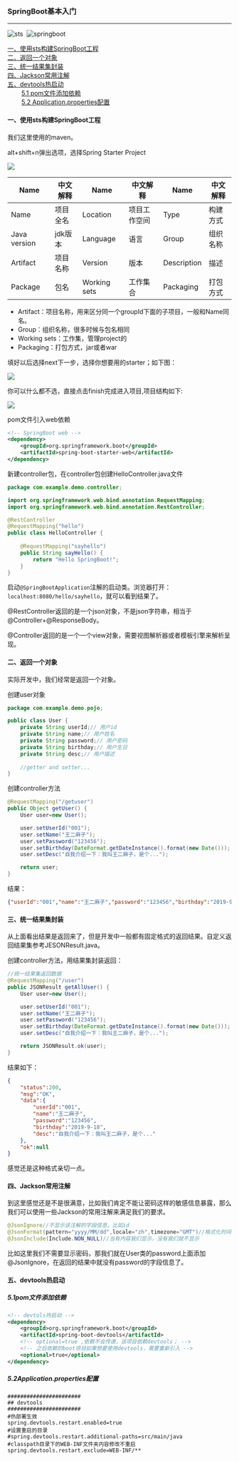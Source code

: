 ### SpringBoot基本入门

----
![sts](https://img.shields.io/static/v1?label=STS&message=4.3.2.RELEASE&color=brightgreen)&nbsp;&nbsp;![springboot](https://img.shields.io/static/v1?label=springboot&message=2.1.8.RELEASE&color=brightgreen)&nbsp;&nbsp;


<nav>
    <a href="#一使用sts构建SpringBoot工程">一、使用sts构建SpringBoot工程</a><br/>
    <a href="#二返回一个对象">二、返回一个对象</a><br/>
    <a href="#三统一结果集封装">三、统一结果集封装</a><br/>
    <a href="#四Jackson常用注解">四、Jackson常用注解</a><br/>
    <a href="#五devtools热启动">五、devtools热启动</a><br/>
    &nbsp;&nbsp;&nbsp;&nbsp;&nbsp;&nbsp;&nbsp;&nbsp;<a href="#5.1pom文件添加依赖">5.1 pom文件添加依赖</a><br/>
    &nbsp;&nbsp;&nbsp;&nbsp;&nbsp;&nbsp;&nbsp;&nbsp;<a href="#5.2Application.properties配置">5.2 Application.properties配置</a><br/>
</nav>



#### 一、使用sts构建SpringBoot工程

我们这里使用的maven。

alt+shift+n弹出选项，选择Spring Starter Project

![](README.assets/%E6%9E%84%E5%BB%BASpringBoot%E5%B7%A5%E7%A8%8B.png)

| Name         | 中文解释 | Name         | 中文解释     | Name        | 中文解释 |
| ------------ | -------- | ------------ | ------------ | ----------- | -------- |
| Name         | 项目全名 | Location     | 项目工作空间 | Type        | 构建方式 |
| Java version | jdk版本  | Language     | 语言         | Group       | 组织名称 |
| Artifact     | 项目名称 | Version      | 版本         | Description | 描述     |
| Package      | 包名     | Working sets | 工作集合     | Packaging   | 打包方式 |

- Artifact：项目名称，用来区分同一个groupId下面的子项目，一般和Name同名。
- Group：组织名称，很多时候与包名相同
- Working sets：工作集，管理project的
- Packaging：打包方式，jar或者war

填好以后选择next下一步，选择你想要用的starter；如下图：

![](README.assets/%E6%9E%84%E5%BB%BASpringBoot%E5%B7%A5%E7%A8%8B2.png)

你可以什么都不选，直接点击finish完成进入项目,项目结构如下:

![](README.assets/%E6%9E%84%E5%BB%BASpringBoot%E5%B7%A5%E7%A8%8B3%E9%A1%B9%E7%9B%AE%E7%BB%93%E6%9E%84.png)

pom文件引入web依赖

```xml
<!-- SpringBoot web -->
<dependency>
    <groupId>org.springframework.boot</groupId>
    <artifactId>spring-boot-starter-web</artifactId>
</dependency>
```

新建controller包，在controller包创建HelloController.java文件

```java
package com.example.demo.controller;

import org.springframework.web.bind.annotation.RequestMapping;
import org.springframework.web.bind.annotation.RestController;

@RestController
@RequestMapping("hello")
public class HelloController {
	
	@RequestMapping("sayhello")
	public String sayHello() {
		return "Hello SpringBoot!";
	}
}

```

启动`@SpringBootApplication`注解的启动类。浏览器打开：`localhost:8080/hello/sayhello`，就可以看到结果了。

@RestController返回的是一个json对象，不是json字符串，相当于@Controller+@ResponseBody。

@Controller返回的是一个一个view对象，需要视图解析器或者模板引擎来解析呈现。

#### 二、返回一个对象

实际开发中，我们经常是返回一个对象。

创建user对象

```java
package com.example.demo.pojo;

public class User {
	private String userId;// 用户id
	private String name;// 用户姓名
	private String password;// 用户密码
	private String birthday;// 用户生日
	private String desc;// 用户描述
	
    //getter and setter...
}

```

创建controller方法

```java
@RequestMapping("/getuser")
public Object getUser() {
    User user=new User();

    user.setUserId("001");
    user.setName("王二麻子");
    user.setPassword("123456");
    user.setBirthday(DateFormat.getDateInstance().format(new Date()));
    user.setDesc("自我介绍一下：我叫王二麻子，是个...");

    return user;
}
```

结果：

```json
{"userId":"001","name":"王二麻子","password":"123456","birthday":"2019-9-18","desc":"自我介绍一下：我叫王二麻子，是个..."}
```

#### 三、统一结果集封装

从上面看出结果是返回来了，但是开发中一般都有固定格式的返回结果。自定义返回结果集参考JESONResult.java。

创建controller方法，用结果集封装返回：

```java
//统一结果集返回数据
@RequestMapping("/user")
public JSONResult getAllUser() {
    User user=new User();

    user.setUserId("001");
    user.setName("王二麻子");
    user.setPassword("123456");
    user.setBirthday(DateFormat.getDateInstance().format(new Date()));
    user.setDesc("自我介绍一下：我叫王二麻子，是个...");

    return JSONResult.ok(user);
}
```

结果如下：

```json
{
    "status":200,
    "msg":"OK",
    "data":{
        "userId":"001",
        "name":"王二麻子",
        "password":"123456",
        "birthday":"2019-9-18",
        "desc":"自我介绍一下：我叫王二麻子，是个..."
    },
    "ok":null
}
```

感觉还是这种格式亲切一点。

#### 四、Jackson常用注解

到这里感觉还是不是很满意，比如我们肯定不能让密码这样的敏感信息暴露，那么我们可以使用一些Jackson的常用注解来满足我们的要求。

```java
@JsonIgnore//不显示该注解的字段信息，比如id
@JsonFormat(pattern="yyyy/MM/dd",locale="zh",timezone="GMT")//格式化时间，我们按照中国的时间，东八区，格式：yyyy/MM/dd
@JsonInclude(Include.NON_NULL)//当有内容我们显示，没有我们就不显示
```

比如这里我们不需要显示密码，那我们就在User类的password上面添加@JsonIgnore，在返回的结果中就没有password的字段信息了。

#### 五、devtools热启动

##### 5.1pom文件添加依赖

```xml
<!-- devtols热启动 -->
<dependency>
    <groupId>org.springframework.boot</groupId>
    <artifactId>spring-boot-devtools</artifactId>
    <!-- optional=true ,依赖不会传递，该项目依赖devtools； -->
    <!-- 之后依赖的boot项目如果想要使用devtools，需要重新引入 -->
    <optional>true</optional>
</dependency>
```

##### 5.2Application.properties配置

```properties
#######################
## devtools
#######################
#热部署生效
spring.devtools.restart.enabled=true
#设置重启的目录
#spring.devtools.restart.additional-paths=src/main/java
#classpath目录下的WEB-INF文件夹内容修改不重启
spring.devtools.restart.exclude=WEB-INF/**
```

